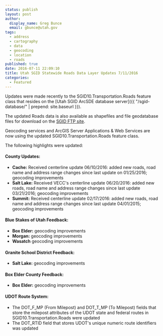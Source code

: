 ```yaml
---
status: publish
layout: post
author:
  display_name: Greg Bunce
  email: gbunce@utah.gov
tags:
  - address
  - cartography
  - data
  - geocoding
  - location
  - roads
published: true
date: 2016-07-11 22:09:10
title: Utah SGID Statewide Roads Data Layer Updates 7/11/2016
categories:
  - Featured
---
```


Updates were made recently to the SGID10.Transportation.Roads feature class that resides on the [Utah SGID ArcSDE database server]({{ "/sgid-database/" | prepend: site.baseurl }}).

The updated Roads data is also available as shapefiles and file geodatabase files for download on the <a href="ftp://ftp.agrc.utah.gov/UtahSGID_Vector/UTM12_NAD83/TRANSPORTATION/PackagedData/_Statewide/UtahRoadAndHighwaySystem/">SGID FTP site</a>.

Geocoding services and ArcGIS Server Applications & Web Services are now using the updated SGID10.Transportation.Roads feature class.

The following highlights were updated:

#### County Updates:

 - **Cache:** Received centerline update 06/10/2016: added new roads, road name and address range changes since last update on 01/25/2016; geocoding improvements
 - **Salt Lake:** Received VECC's centerline update 06/20/2016: added new roads, road name and address range changes since last update 03/21/2016; geocoding improvements
 - **Summit:** Received centerline update 02/17/2016: added new roads, road name and address range changes since last update 04/01/2015; geocoding improvements

#### Blue Stakes of Utah Feedback:

 - **Box Elder:** geocoding improvements
 - **Morgan:** geocoding improvements
 - **Wasatch** geocoding improvements

#### Granite School District Feedback:

 - **Salt Lake:** geocoding improvements
 
#### Box Elder County Feedback:

  - **Box Elder:** geocoding improvements
 

#### UDOT Route System:

 - The DOT_F_MP (From Milepost) and DOT_T_MP (To Milepost) fields that store the milepost attributes of the UDOT state and federal routes in SGID10.Transportation.Roads were updated
 - The DOT_RTID field that stores UDOT's unique numeric route identifiers was updated
